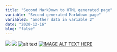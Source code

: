 ```yaml
---
title: "Second MarkDown to HTML generated page"
variable: "Second generated Markdown page"
variable2: "another data in variable 2"
date: "2020-12-16"
blog: "false"
---
```

<img src="https://3qeqpr26caki16dnhd19sv6by6v-wpengine.netdna-ssl.com/wp-content/uploads/2014/06/pandas-for-data-analysis.jpg" frameborder="0" allowfullscreen></img>
<img src="../images/tiger-Siberian.jpg"/>
![alt text](https://www.werandacountry.pl/data/articles/16174_141245743318.jpg)
[![IMAGE ALT TEXT HERE](https://cdn.galleries.smcloud.net/t/galleries/gf-r5L2-jmua-ue7D_dog-niemiecki-lagodny-olbrzym-1920x1080-nocrop.jpg)](https://www.youtube.com/watch?v=AcL0MeVZIxM&ab_channel=FunnyPetVideos)